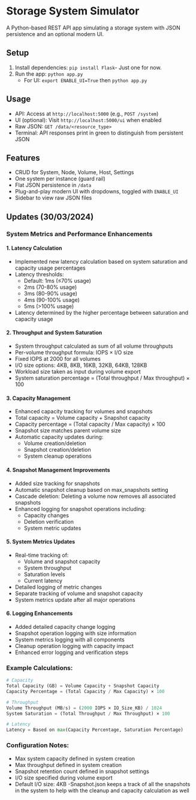# Storage System Simulator

A Python-based REST API app simulating a storage system with JSON persistence and an optional modern UI.

## Setup
1. Install dependencies: `pip install Flask`- Just one for now.
2. Run the app: `python app.py`
   - For UI: `export ENABLE_UI=True` then `python app.py`

## Usage
- API: Access at `http://localhost:5000` (e.g., `POST /system`)
- UI (optional): Visit `http://localhost:5000/ui` when enabled
- Raw JSON: `GET /data/<resource_type>`
- Terminal: API responses print in green to distinguish from persistent JSON

## Features
- CRUD for System, Node, Volume, Host, Settings
- One system per instance (guard rail)
- Flat JSON persistence in `/data`
- Plug-and-play modern UI with dropdowns, toggled with `ENABLE_UI`
- Sidebar to view raw JSON files

## Updates (30/03/2024)

### System Metrics and Performance Enhancements

#### 1. Latency Calculation
- Implemented new latency calculation based on system saturation and capacity usage percentages
- Latency thresholds:
  - Default: 1ms (≤70% usage)
  - 2ms (70-80% usage)
  - 3ms (80-90% usage)
  - 4ms (90-100% usage)
  - 5ms (>100% usage)
- Latency determined by the higher percentage between saturation and capacity usage

#### 2. Throughput and System Saturation
- System throughput calculated as sum of all volume throughputs
- Per-volume throughput formula: IOPS × I/O size
- Fixed IOPS at 2000 for all volumes
- I/O size options: 4KB, 8KB, 16KB, 32KB, 64KB, 128KB
- Workload size taken as input during volume export
- System saturation percentage = (Total throughput / Max throughput) × 100

#### 3. Capacity Management
- Enhanced capacity tracking for volumes and snapshots
- Total capacity = Volume capacity + Snapshot capacity
- Capacity percentage = (Total capacity / Max capacity) × 100
- Snapshot size matches parent volume size
- Automatic capacity updates during:
  - Volume creation/deletion
  - Snapshot creation/deletion
  - System cleanup operations

#### 4. Snapshot Management Improvements
- Added size tracking for snapshots
- Automatic snapshot cleanup based on max_snapshots setting
- Cascade deletion: Deleting a volume now removes all associated snapshots
- Enhanced logging for snapshot operations including:
  - Capacity changes
  - Deletion verification
  - System metric updates

#### 5. System Metrics Updates
- Real-time tracking of:
  - Volume and snapshot capacity
  - System throughput
  - Saturation levels
  - Current latency
- Detailed logging of metric changes
- Separate tracking of volume and snapshot capacity
- System metrics update after all major operations

#### 6. Logging Enhancements
- Added detailed capacity change logging
- Snapshot operation logging with size information
- System metrics logging with all components
- Cleanup operation logging with capacity impact
- Enhanced error logging and verification steps

### Example Calculations:
```python
# Capacity
Total Capacity (GB) = Volume Capacity + Snapshot Capacity
Capacity Percentage = (Total Capacity / Max Capacity) × 100

# Throughput
Volume Throughput (MB/s) = (2000 IOPS × IO_Size_KB) / 1024
System Saturation = (Total Throughput / Max Throughput) × 100

# Latency
Latency = Based on max(Capacity Percentage, Saturation Percentage)
```

### Configuration Notes:
- Max system capacity defined in system creation
- Max throughput defined in system creation
- Snapshot retention count defined in snapshot settings
- I/O size specified during volume export
- Default I/O size: 4KB
-Snapshot.json keeps a track of all the snapshots in the system to help with the cleanup and capacity calculation as well